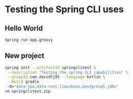 # Testing the Spring CLI uses

## Hello World
```bash
spring run app.groovy
```

## New project
```bash
spring init --artifactId springclitest \
 --description "Testing the spring CLI capabilities" \
 --groupId com.davidlj95 --language kotlin \
 --build gradle
 -d="data-jpa,data-rest,liquibase,postgresql,jdbc"
rm springclitest.zip
```
